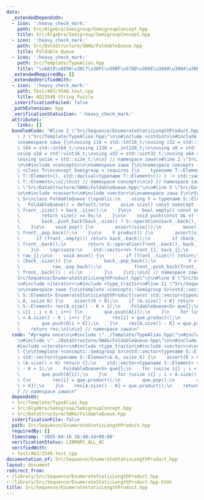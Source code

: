 ```yaml
---
data:
  _extendedDependsOn:
  - icon: ':heavy_check_mark:'
    path: Src/Algebra/Semigroup/SemigroupConcept.hpp
    title: Src/Algebra/Semigroup/SemigroupConcept.hpp
  - icon: ':heavy_check_mark:'
    path: Src/DataStructure/SWAG/FoldableQueue.hpp
    title: Foldable Queue
  - icon: ':heavy_check_mark:'
    path: Src/Template/TypeAlias.hpp
    title: "\u6A19\u6E96\u30C7\u30FC\u30BF\u578B\u306E\u30A8\u30A4\u30EA\u30A2\u30B9"
  _extendedRequiredBy: []
  _extendedVerifiedWith:
  - icon: ':heavy_check_mark:'
    path: Test/AOJ/3548.test.cpp
    title: AOJ3548 String Puzzle
  _isVerificationFailed: false
  _pathExtension: hpp
  _verificationStatusIcon: ':heavy_check_mark:'
  attributes:
    links: []
  bundledCode: "#line 2 \"Src/Sequence/EnumerateStaticLengthProduct.hpp\"\n\n#line\
    \ 2 \"Src/Template/TypeAlias.hpp\"\n\n#include <cstdint>\n#include <cstddef>\n\
    \nnamespace zawa {\n\nusing i16 = std::int16_t;\nusing i32 = std::int32_t;\nusing\
    \ i64 = std::int64_t;\nusing i128 = __int128_t;\n\nusing u8 = std::uint8_t;\n\
    using u16 = std::uint16_t;\nusing u32 = std::uint32_t;\nusing u64 = std::uint64_t;\n\
    \nusing usize = std::size_t;\n\n} // namespace zawa\n#line 2 \"Src/Algebra/Semigroup/SemigroupConcept.hpp\"\
    \n\n#include <concepts>\n\nnamespace zawa {\n\nnamespace concepts {\n\ntemplate\
    \ <class T>\nconcept Semigroup = requires {\n    typename T::Element;\n    { T::operation(std::declval<typename\
    \ T::Element>(), std::declval<typename T::Element>()) } -> std::same_as<typename\
    \ T::Element>;\n};\n\n} // namespace concepts\n\n} // namespace zawa\n#line 2\
    \ \"Src/DataStructure/SWAG/FoldableQueue.hpp\"\n\n#line 5 \"Src/DataStructure/SWAG/FoldableQueue.hpp\"\
    \n\n#include <cassert>\n#include <vector>\n\nnamespace zawa {\n\ntemplate <concepts::Semigroup\
    \ S>\nclass FoldableQueue {\npublic:\n    using V = typename S::Element;\n\n \
    \   FoldableQueue() = default;\n\n    usize size() const noexcept {\n        return\
    \ front_.size() + back_.size();\n    }\n\n    bool empty() const noexcept {\n\
    \        return size() == 0u;\n    }\n\n    void push(const V& v) {\n        raw_.push_back(v);\n\
    \        back_.push_back(back_.size() ? S::operation(back_.back(), v) : v);\n\
    \    }\n\n    void pop() {\n        assert(size());\n        move();\n       \
    \ front_.pop_back();\n    }\n\n    V product() {\n        assert(size());\n  \
    \      if (front_.empty()) return back_.back();\n        if (back_.empty()) return\
    \ front_.back();\n        return S::operation(front_.back(), back_.back());\n\
    \    }\n    \nprivate:\n    std::vector<V> front_{}, back_{};\n    std::vector<V>\
    \ raw_{};\n\n    void move() {\n        if (front_.size()) return;\n        while\
    \ (back_.size()) {\n            back_.pop_back();\n            V v{raw_.back()};\n\
    \            raw_.pop_back();\n            front_.push_back(front_.size() ? S::operation(v,\
    \ front_.back()) : v);\n        }\n    }\n};\n\n} // namespace zawa\n#line 6 \"\
    Src/Sequence/EnumerateStaticLengthProduct.hpp\"\n\n#line 8 \"Src/Sequence/EnumerateStaticLengthProduct.hpp\"\
    \n#include <iterator>\n#include <type_traits>\n#line 11 \"Src/Sequence/EnumerateStaticLengthProduct.hpp\"\
    \n\nnamespace zawa {\n\ntemplate <concepts::Semigroup S>\nstd::vector<typename\
    \ S::Element> EnumerateStaticLengthProduct(const std::vector<typename S::Element>&\
    \ A, usize K) {\n    assert(K > 0);\n    if (A.size() < K) return {};\n    std::vector<typename\
    \ S::Element> res(A.size() - K + 1);\n    FoldableQueue<S> que{};\n    for (usize\
    \ i{} ; i < K ; i++) {\n        que.push(A[i]);\n    }\n    for (usize i{} ; i\
    \ < A.size() - K ; i++) {\n        res[i] = que.product();\n        que.pop();\n\
    \        que.push(A[i + K]);\n    }\n    res[A.size() - K] = que.product();\n\
    \    return res;\n}\n\n} // namespace zawa\n"
  code: "#pragma once\n\n#include \"../Template/TypeAlias.hpp\"\n#include \"../Algebra/Semigroup/SemigroupConcept.hpp\"\
    \n#include \"../DataStructure/SWAG/FoldableQueue.hpp\"\n\n#include <cassert>\n\
    #include <iterator>\n#include <type_traits>\n#include <vector>\n\nnamespace zawa\
    \ {\n\ntemplate <concepts::Semigroup S>\nstd::vector<typename S::Element> EnumerateStaticLengthProduct(const\
    \ std::vector<typename S::Element>& A, usize K) {\n    assert(K > 0);\n    if\
    \ (A.size() < K) return {};\n    std::vector<typename S::Element> res(A.size()\
    \ - K + 1);\n    FoldableQueue<S> que{};\n    for (usize i{} ; i < K ; i++) {\n\
    \        que.push(A[i]);\n    }\n    for (usize i{} ; i < A.size() - K ; i++)\
    \ {\n        res[i] = que.product();\n        que.pop();\n        que.push(A[i\
    \ + K]);\n    }\n    res[A.size() - K] = que.product();\n    return res;\n}\n\n\
    } // namespace zawa\n"
  dependsOn:
  - Src/Template/TypeAlias.hpp
  - Src/Algebra/Semigroup/SemigroupConcept.hpp
  - Src/DataStructure/SWAG/FoldableQueue.hpp
  isVerificationFile: false
  path: Src/Sequence/EnumerateStaticLengthProduct.hpp
  requiredBy: []
  timestamp: '2025-04-16 16:40:34+09:00'
  verificationStatus: LIBRARY_ALL_AC
  verifiedWith:
  - Test/AOJ/3548.test.cpp
documentation_of: Src/Sequence/EnumerateStaticLengthProduct.hpp
layout: document
redirect_from:
- /library/Src/Sequence/EnumerateStaticLengthProduct.hpp
- /library/Src/Sequence/EnumerateStaticLengthProduct.hpp.html
title: Src/Sequence/EnumerateStaticLengthProduct.hpp
---
```

